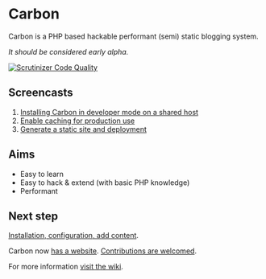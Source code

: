 # Carbon
Carbon is a PHP based hackable performant (semi) static blogging system. 

_It should be considered early alpha._

[![Scrutinizer Code Quality](https://scrutinizer-ci.com/g/svandragt/carbon/badges/quality-score.png?b=master)](https://scrutinizer-ci.com/g/svandragt/carbon/?branch=master)


## Screencasts

1. [Installing Carbon in developer mode on a shared host](http://screencast.com/t/QgDYtKUFpG)
2. [Enable caching for production use](http://screencast.com/t/bRs6taeYUEQl)
3. [Generate a static site and deployment](http://screencast.com/t/JRijwzqMA94)


## Aims

* Easy to learn
* Easy to hack & extend (with basic PHP knowledge)
* Performant


## Next step

[Installation, configuration, add content](https://github.com/svandragt/carbon/wiki).

Carbon now [has a website](http://carbon.vandragt.com). [Contributions are welcomed](https://github.com/svandragt/carbon/issues). 

For more information [visit the wiki]([https://github.com/svandragt/carbon/wiki).
